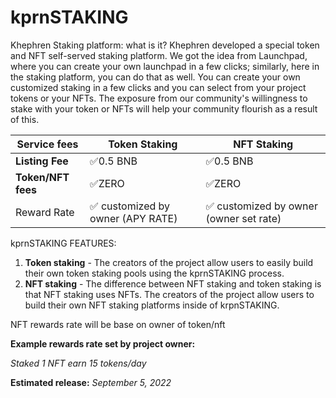 # kprnSTAKING

Khephren Staking platform: what is it? Khephren developed a special token and NFT self-served staking platform. We got the idea from Launchpad, where you can create your own launchpad in a few clicks; similarly, here in the staking platform, you can do that as well. You can create your own customized staking in a few clicks and you can select from your project tokens or your NFTs. The exposure from our community's willingness to stake with your token or NFTs will help your community flourish as a result of this.

| Service fees        | Token Staking                     | NFT Staking                             |
| ------------------- | --------------------------------- | --------------------------------------- |
| **Listing Fee**     |  ✅0.5 BNB                         |  ✅0.5 BNB                               |
| **Token/NFT  fees** |  ✅ZERO                            |  ✅ZERO                                  |
| Reward Rate         |  ✅ customized by owner (APY RATE) |  ✅ customized by owner (owner set rate) |

kprnSTAKING FEATURES:

1. **Token staking** - The creators of the project allow users to easily build their own token staking pools using the kprnSTAKING process.
2. **NFT staking** - The difference between NFT staking and token staking is that NFT staking uses NFTs. The creators of the project allow users to build their own NFT staking platforms inside of krpnSTAKING.

NFT rewards rate will be base on owner of token/nft

**Example rewards rate set by project owner:**

_Staked 1 NFT earn 15 tokens/day_

**Estimated release:**  _September 5, 2022_

